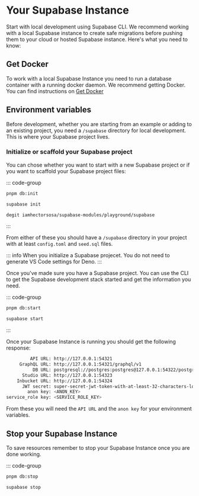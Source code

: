 # Your Supabase Instance

Start with local development using Supabase CLI. We recommend working with a local Supabase instance to create safe migrations before pushing them to your cloud or hosted Supabase instance. Here's what you need to know:

## Get Docker

To work with a local Supabase Instance you need to run a database container with a running docker daemon. We recommend getting Docker. You can find instructions on [Get Docker](https://docs.docker.com/get-docker/)

## Environment variables

Before development, whether you are starting from an example or adding to an existing project, you need a `/supabase` directory for local development. This is where your Supabase project lives.

### Initialize or scaffold your Supabase project

You can chose whether you want to start with a new Supabase project or if you want to scaffold your Supabase project files:

::: code-group

```bash [Using pnpm scripts]
pnpm db:init
```

```bash [Using Supabase CLI]
supabase init
```

```bash [Using degit]
degit iamhectorsosa/supabase-modules/playground/supabase
```

:::

From either of these you should have a `/supabase` directory in your project with at least `config.toml` and `seed.sql` files.

::: info
When you initialize a Supabase projecet. You do not need to generate VS Code settings for Deno.
:::

Once you've made sure you have a Supabase project. You can use the CLI to get the Supabase development stack started and get the information you need.


::: code-group

```bash [Using pnpm scripts]
pnpm db:start
```

```bash [Using Supabase CLI]
supabase start
```

:::

Once your Supabase Instance is running you should get the following response:

```bash
         API URL: http://127.0.0.1:54321
     GraphQL URL: http://127.0.0.1:54321/graphql/v1
          DB URL: postgresql://postgres:postgres@127.0.0.1:54322/postgres
      Studio URL: http://127.0.0.1:54323
    Inbucket URL: http://127.0.0.1:54324
      JWT secret: super-secret-jwt-token-with-at-least-32-characters-long
        anon key: <ANON_KEY>
service_role key: <SERVICE_ROLE_KEY>
```

From these you will need the `API URL` and the `anon key` for your environment variables.

## Stop your Supabase Instance

To save resources remember to stop your Supabase Instance once you are done working.

::: code-group

```bash [Using pnpm scripts]
pnpm db:stop
```

```bash [Using Supabase CLI]
supabase stop
```